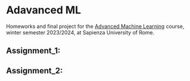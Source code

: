 # Adavanced ML

Homeworks and final project for the [Advanced Machine Learning](https://sites.google.com/di.uniroma1.it/aml-2023-2024) course, winter semester 2023/2024,
at Sapienza University of Rome.

## Assignment_1:
## Assignment_2: 


